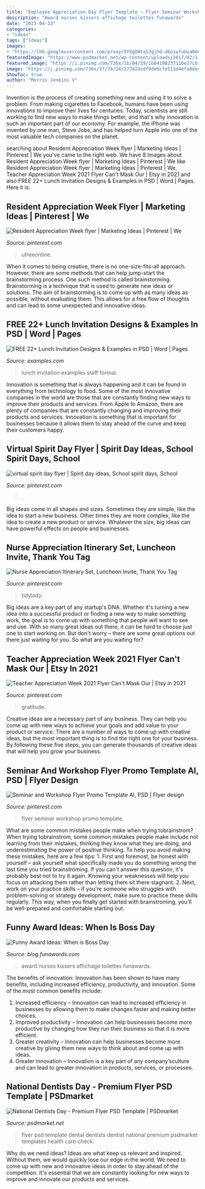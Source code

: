 ```yaml
---
title: "Employee Appreciation Day Flyer Template ~ Flyer Seminar Workshop Promo Template"
description: "Award nurses kissers affichage toilettes funawards"
date: "2023-04-13"
categories:
- "ideas"
tags: ["ideas"]
images:
- "https://lh6.googleusercontent.com/proxy/XYXgDHtaS3gjhO-dboiwfuUua0UoXo7x6Vv5LrnQuRMBCT5AN7u4bsxCmUuIlTDbSmQD3zb9KI0fJ6lKmmodehO82kBrQQ4mH8BEE7onJBNbqS5lU6it6enNVh4APZX53WQqigC-=w1200-h630-p-k-no-nu"
featuredImage: "https://www.psdmarket.net/wp-content/uploads/2017/02/111-38.jpg"
featured_image: "https://i.pinimg.com/736x/1b/04/19/1b04198237116e27cbf9853414952119.jpg"
image: "https://i.pinimg.com/736x/27/74/24/277424cdf9de0cfe511d4efa8dee10a5.jpg"
ShowToc: true
author: "Morris Jenkins V"
---
```



Invention is the process of creating something new and using it to solve a problem. From making cigarettes to Facebook, humans have been using innovations to improve their lives for centuries. Today, scientists are still working to find new ways to make things better, and that's why innovation is such an important part of our economy. For example, the iPhone was invented by one man, Steve Jobs, and has helped turn Apple into one of the most valuable tech companies on the planet.

	

		
searching about Resident Appreciation Week flyer | Marketing Ideas | Pinterest | We you've came to the right web. We have 8 Images about Resident Appreciation Week flyer | Marketing Ideas | Pinterest | We like Resident Appreciation Week flyer | Marketing Ideas | Pinterest | We, Teacher Appreciation Week 2021 Flyer Can&#039;t Mask Our | Etsy in 2021 and also FREE 22+ Lunch Invitation Designs &amp; Examples in PSD | Word | Pages. Here it is:
		
    
## Resident Appreciation Week Flyer | Marketing Ideas | Pinterest | We

<img loading=lazy src="https://s-media-cache-ak0.pinimg.com/736x/89/68/61/896861fb5c03baaacdcd4162a24eca63.jpg" onerror="this.onerror=null;this.src='https://tse1.mm.bing.net/th?id=OIP.UOVBENTL-Lcvoc4-aMwUHgHaLH&amp;pid=15.1';" alt="Resident Appreciation Week flyer | Marketing Ideas | Pinterest | We">

_Source: pinterest.com_

>ufreeonline. 

	

When it comes to being creative, there is no one-size-fits-all approach. However, there are some methods that can help jump-start the brainstorming process. One such method is called brainstorming. Brainstorming is a technique that is used to generate new ideas or solutions. The aim of brainstorming is to come up with as many ideas as possible, without evaluating them. This allows for a free flow of thoughts and can lead to some unexpected and innovative ideas.

    
## FREE 22+ Lunch Invitation Designs &amp; Examples In PSD | Word | Pages

<img loading=lazy src="https://images.examples.com/wp-content/uploads/2017/03/Staff-Lunch-Invitation.jpg" onerror="this.onerror=null;this.src='https://tse4.mm.bing.net/th?id=OIP.dGAQV2Cr9VMyuJMYc1kj8wHaFf&amp;pid=15.1';" alt="FREE 22+ Lunch Invitation Designs &amp; Examples in PSD | Word | Pages">

_Source: examples.com_

>lunch invitation examples staff formal. 

	

Innovation is something that is always happening and it can be found in everything from technology to food. Some of the most innovative companies in the world are those that are constantly finding new ways to improve their products and services. From Apple to Amazon, there are plenty of companies that are constantly changing and improving their products and services. Innovation is something that is important for businesses because it allows them to stay ahead of the curve and keep their customers happy.

    
## Virtual Spirit Day Flyer | Spirit Day Ideas, School Spirit Days, School

<img loading=lazy src="https://i.pinimg.com/736x/d6/8e/1e/d68e1e97e9c8266a64dcdddb21b4e567.jpg" onerror="this.onerror=null;this.src='https://tse4.mm.bing.net/th?id=OIP.6mbToj0v_hAk6sd2SMsNiAHaNK&amp;pid=15.1';" alt="virtual spirit day flyer | Spirit day ideas, School spirit days, School">

_Source: pinterest.com_

>. 

	

Big ideas come in all shapes and sizes. Sometimes they are simple, like the idea to start a new business. Other times they are more complex, like the idea to create a new product or service. Whatever the size, big ideas can have powerful effects on people and businesses.

    
## Nurse Appreciation Itinerary Set, Luncheon Invite, Thank You Tag

<img loading=lazy src="https://i.pinimg.com/736x/df/63/aa/df63aafbd1bb40fa7aaafaf1d2ec8689.jpg" onerror="this.onerror=null;this.src='https://tse4.mm.bing.net/th?id=OIP.nkZ0gLndFX0ouGZphMlqwgHaHa&amp;pid=15.1';" alt="Nurse Appreciation Itinerary Set, Luncheon Invite, Thank You Tag">

_Source: pinterest.com_

>tidylady. 

	

Big ideas are a key part of any startup's DNA. Whether it's turning a new idea into a successful product or finding a new way to make something work, the goal is to come up with something that people will want to see and use. With so many great ideas out there, it can be hard to choose just one to start working on. But don't worry – there are some great options out there just waiting for you. So what are you waiting for?

    
## Teacher Appreciation Week 2021 Flyer Can&#039;t Mask Our | Etsy In 2021

<img loading=lazy src="https://i.pinimg.com/736x/1b/04/19/1b04198237116e27cbf9853414952119.jpg" onerror="this.onerror=null;this.src='https://tse3.mm.bing.net/th?id=OIP.gj_gg9wvVoCyglW3V7_fbwHaHa&amp;pid=15.1';" alt="Teacher Appreciation Week 2021 Flyer Can&#039;t Mask Our | Etsy in 2021">

_Source: pinterest.com_

>gratitude. 

	

Creative ideas are a necessary part of any business. They can help you come up with new ways to achieve your goals and add value to your product or service. There are a number of ways to come up with creative ideas, but the most important thing is to find the right one for your business. By following these five steps, you can generate thousands of creative ideas that will help you grow your business.

    
## Seminar And Workshop Flyer Promo Template AI, PSD | Flyer Design

<img loading=lazy src="https://i.pinimg.com/736x/27/74/24/277424cdf9de0cfe511d4efa8dee10a5.jpg" onerror="this.onerror=null;this.src='https://tse1.mm.bing.net/th?id=OIP.uI75iNb3ByGwRHEcIcR0zQHaKJ&amp;pid=15.1';" alt="Seminar and Workshop Flyer Promo Template AI, PSD | Flyer design">

_Source: pinterest.com_

>flyer seminar workshop promo template. 

	

What are some common mistakes people make when trying tobrainstrom?
When trying tobrainstrom, some common mistakes people make include not learning from their mistakes, thinking they know what they are doing, and underestimating the power of positive thinking. To help you avoid making these mistakes, here are a few tips: 1. First and foremost, be honest with yourself – ask yourself what specifically made you do something wrong the last time you tried brainstroming. If you can't answer this question, it's probably best not to try it again. Knowing your weaknesses will help you focus on attacking them rather than letting them sit there stagnant. 2. Next, work on your practice skills – if you're someone who struggles with problem-solving or strategy development, make sure to practice these skills regularly. This way, when you finally get started with brainstroming, you'll be well-prepared and comfortable starting out. 
    
## Funny Award Ideas: When Is Boss Day

<img loading=lazy src="https://lh6.googleusercontent.com/proxy/XYXgDHtaS3gjhO-dboiwfuUua0UoXo7x6Vv5LrnQuRMBCT5AN7u4bsxCmUuIlTDbSmQD3zb9KI0fJ6lKmmodehO82kBrQQ4mH8BEE7onJBNbqS5lU6it6enNVh4APZX53WQqigC-=w1200-h630-p-k-no-nu" onerror="this.onerror=null;this.src='https://tse4.mm.bing.net/th?id=OIP.spsSvLmSOa2ZA0b-a5g8FwHaFp&amp;pid=15.1';" alt="Funny Award Ideas: When is Boss Day">

_Source: blog.funawards.com_

>award nurses kissers affichage toilettes funawards. 

	

The benefits of innovation:
Innovation has been shown to have many benefits, including increased efficiency, productivity, and innovation. Some of the most common benefits include: 
1. Increased efficiency – Innovation can lead to increased efficiency in businesses by allowing them to make changes faster and making better choices. 
2. Improved productivity – Innovation can help businesses become more productive by changing how they run their business so that it is more efficient. 
3. Greater creativity – Innovation can help businesses become more creative by giving them new ways to think about and come up with ideas. 
4. Greater innovation – Innovation is a key part of any company’sculture and can lead to greater innovation in products, services, or processes.

    
## National Dentists Day - Premium Flyer PSD Template | PSDmarket

<img loading=lazy src="https://www.psdmarket.net/wp-content/uploads/2017/02/111-38.jpg" onerror="this.onerror=null;this.src='https://tse3.mm.bing.net/th?id=OIP.h1MmfDxWJpkKnxT8eRqdBAHaHa&amp;pid=15.1';" alt="National Dentists Day - Premium Flyer PSD Template | PSDmarket">

_Source: psdmarket.net_

>flyer psd template dental dentists dentist national premium psdmarket templates health care check. 

	

Why do we need ideas?
Ideas are what keep us relevant and inspired. Without them, we would quickly lose our edge in the world. We need to come up with new and innovative ideas in order to stay ahead of the competition. It's essential that we are constantly looking for new ways to improve and innovate our products and services.

